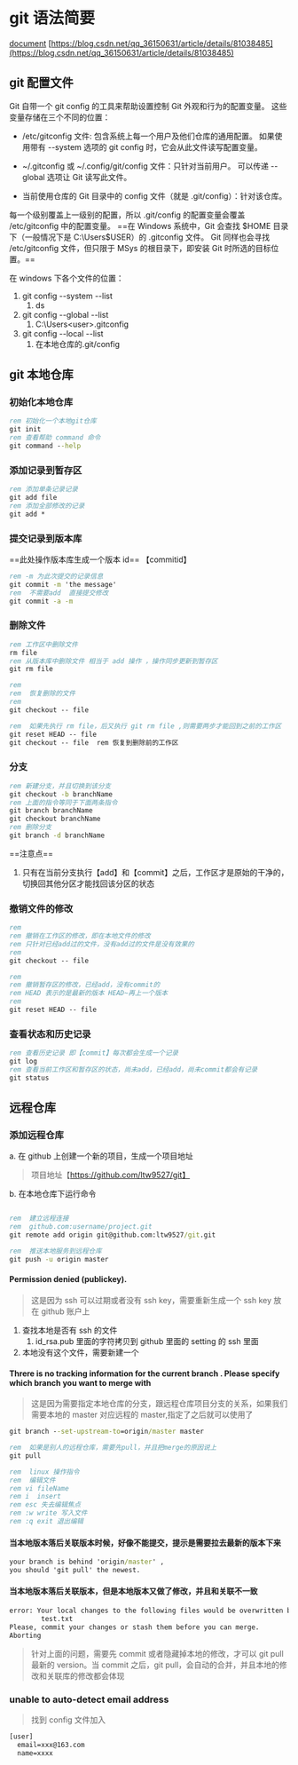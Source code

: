 # git 语法简要

[document](https://git-scm.com/book/zh/v2)
[https://blog.csdn.net/qq_36150631/article/details/81038485](https://blog.csdn.net/qq_36150631/article/details/81038485)

## git 配置文件

Git 自带一个 git config 的工具来帮助设置控制 Git 外观和行为的配置变量。 这些变量存储在三个不同的位置：

- /etc/gitconfig 文件: 包含系统上每一个用户及他们仓库的通用配置。 如果使用带有 --system 选项的 git config 时，它会从此文件读写配置变量。

- ~/.gitconfig 或 ~/.config/git/config 文件：只针对当前用户。 可以传递 --global 选项让 Git 读写此文件。

- 当前使用仓库的 Git 目录中的 config 文件（就是 .git/config）：针对该仓库。

每一个级别覆盖上一级别的配置，所以 .git/config 的配置变量会覆盖 /etc/gitconfig 中的配置变量。
==在 Windows 系统中，Git 会查找 $HOME 目录下（一般情况下是 C:\Users\$USER）的 .gitconfig 文件。 Git 同样也会寻找 /etc/gitconfig 文件，但只限于 MSys 的根目录下，即安装 Git 时所选的目标位置。==

在 windows 下各个文件的位置：

1. git config --system --list
   1. ds
2. git config --global --list
   1. C:\Users\<user>\.gitconfig
3. git config --local --list
   1. 在本地仓库的.git/config

## git 本地仓库

### 初始化本地仓库

```bat
rem 初始化一个本地git仓库
git init
rem 查看帮助 command 命令
git command --help
```

### 添加记录到暂存区

```bat
rem 添加单条记录记录
git add file
rem 添加全部修改的记录
git add *
```

### 提交记录到版本库

==此处操作版本库生成一个版本 id== 【commitid】

```bat
rem -m 为此次提交的记录信息
git commit -m 'the message'
rem  不需要add  直接提交修改
git commit -a -m
```

### 删除文件

```bat
rem 工作区中删除文件
rm file
rem 从版本库中删除文件 相当于 add 操作 ，操作同步更新到暂存区
git rm file

rem
rem  恢复删除的文件
rem
git checkout -- file

rem  如果先执行 rm file，后又执行 git rm file ,则需要两步才能回到之前的工作区
git reset HEAD -- file
git checkout -- file  rem 恢复到删除前的工作区
```

### 分支

```bat
rem 新建分支，并且切换到该分支
git checkout -b branchName
rem 上面的指令等同于下面两条指令
git branch branchName
git checkout branchName
rem 删除分支
git branch -d branchName
```

==注意点==

1. 只有在当前分支执行【add】和【commit】之后，工作区才是原始的干净的，切换回其他分区才能找回该分区的状态

### 撤销文件的修改

```bat
rem
rem 撤销在工作区的修改，即在本地文件的修改
rem 只针对已经add过的文件，没有add过的文件是没有效果的
rem
git checkout -- file

rem
rem 撤销暂存区的修改，已经add，没有commit的
rem HEAD 表示的是最新的版本 HEAD~再上一个版本
rem
git reset HEAD -- file
```

### 查看状态和历史记录

```bat
rem 查看历史记录 即【commit】每次都会生成一个记录
git log
rem 查看当前工作区和暂存区的状态，尚未add，已经add，尚未commit都会有记录
git status
```

## 远程仓库

### 添加远程仓库

a. 在 github 上创建一个新的项目，生成一个项目地址

> 项目地址【https://github.com/ltw9527/git】

b. 在本地仓库下运行命令

```bat

rem  建立远程连接
rem  github.com:username/project.git
git remote add origin git@github.com:ltw9527/git.git

rem  推送本地服务到远程仓库
git push -u origin master
```

#### Permission denied (publickey).

> 这是因为 ssh 可以过期或者没有 ssh key，需要重新生成一个 ssh key 放在 github 账户上

1. 查找本地是否有 ssh 的文件
   1. id_rsa.pub 里面的字符拷贝到 github 里面的 setting 的 ssh 里面
2. 本地没有这个文件，需要新建一个

#### Threre is no tracking information for the current branch . Please specify which branch you want to merge with

> 这是因为需要指定本地仓库的分支，跟远程仓库项目分支的关系，如果我们需要本地的 master 对应远程的 master,指定了之后就可以使用了

```bat
git branch --set-upstream-to=origin/master master

rem  如果是别人的远程仓库，需要先pull，并且把merge的原因说上
git pull

rem  linux 操作指令
rem  编辑文件
rem vi fileName
rem i  insert
rem esc 失去编辑焦点
rem :w write 写入文件
rem :q exit 退出编辑
```

#### 当本地版本落后关联版本时候，好像不能提交，提示是需要拉去最新的版本下来

```bat
your branch is behind 'origin/master' ,
you should 'git pull' the newest.
```

#### 当本地版本落后关联版本，但是本地版本又做了修改，并且和关联不一致

```bat
error: Your local changes to the following files would be overwritten by merge:
        test.txt
Please, commit your changes or stash them before you can merge.
Aborting
```

> 针对上面的问题，需要先 commit 或者隐藏掉本地的修改，才可以 git pull 最新的 version。当 commit 之后，git pull，会自动的合并，并且本地的修改和关联库的修改都会体现

### unable to auto-detect email address

> 找到 config 文件加入

```bat
[user]
  email=xxx@163.com
  name=xxxx
```
